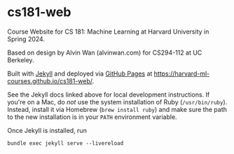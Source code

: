 # cs181-web

Course Website for CS 181: Machine Learning at Harvard University in Spring 2024.

Based on design by Alvin Wan (alvinwan.com) for CS294-112 at UC Berkeley.

Built with [Jekyll](https://jekyllrb.com/docs/) and deployed via [GitHub Pages](https://pages.github.com/) at <https://harvard-ml-courses.github.io/cs181-web/>.

See the Jekyll docs linked above for local development instructions. If you're on a Mac, do *not* use the system installation of Ruby (`/usr/bin/ruby`). Instead, install it via Homebrew (`brew install ruby`) and make sure the path to the new installation is in your `PATH` environment variable.

Once Jekyll is installed, run

```
bundle exec jekyll serve --livereload
```
